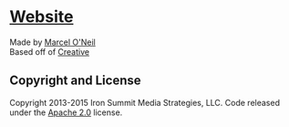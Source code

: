 # [Website](http://startupyouthmb.github.io)

Made by [Marcel O'Neil](https://github.com/marceloneil)  
Based off of [Creative](http://startbootstrap.com/template-overviews/creative/)


## Copyright and License

Copyright 2013-2015 Iron Summit Media Strategies, LLC. Code released under the [Apache 2.0](https://github.com/IronSummitMedia/startbootstrap-creative/blob/gh-pages/LICENSE) license.
